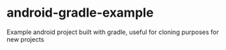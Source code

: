 android-gradle-example
======================

Example android project built with gradle, useful for cloning purposes for new projects
